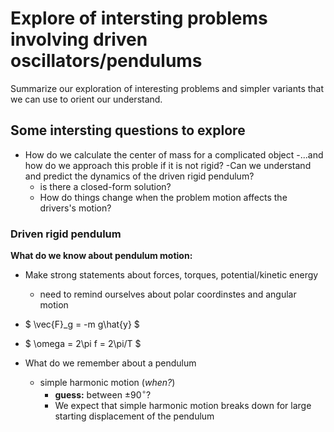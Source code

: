 # Explore of intersting problems involving driven oscillators/pendulums
Summarize our exploration of interesting problems and simpler variants that we can use to orient our understand.

## Some intersting questions to explore 
 - How do we calculate the center of mass for a complicated object
    -...and how do we approach this proble if it is not rigid?
   -Can we understand and predict the dynamics of the driven rigid pendulum?
     - is there a closed-form solution?
   - How do things change when the problem motion affects the drivers's motion?
     
### Driven rigid pendulum
**What do we know about pendulum motion:**
- Make strong statements about forces, torques, potential/kinetic energy
   - need to remind ourselves about polar coordinstes and angular motion
- $ \vec{F}_g = -m g\hat{y} $
- $ \omega = 2\pi f = 2\pi/T $

- What do we remember about a pendulum
   - simple harmonic motion (_when?_)
      - **guess:** between $\pm 90^{\circ}$?
     - We expect that simple harmonic motion breaks down for large starting displacement of the pendulum
    

        
        







